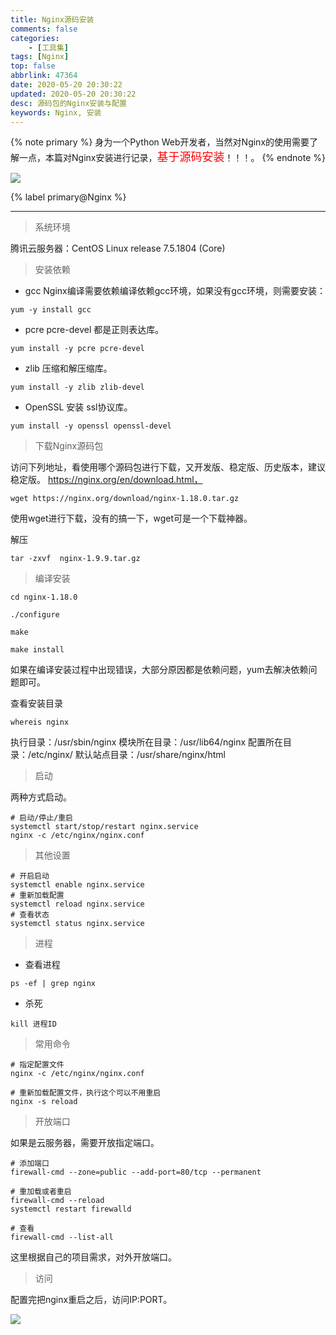 ```yaml
---
title: Nginx源码安装
comments: false
categories:
    - [工具集]
tags: [Nginx]
top: false
abbrlink: 47364
date: 2020-05-20 20:30:22
updated: 2020-05-20 20:30:22
desc: 源码包的Nginx安装与配置
keywords: Nginx, 安装
---
```



{% note primary %}
身为一个Python Web开发者，当然对Nginx的使用需要了解一点，本篇对Nginx安装进行记录，<font color='red' size=4.5>基于源码安装</font>！！！。
{% endnote %}

![](/images/article_nginx.jpg)

{% label primary@Nginx %}

<!--more-->
<hr />

> 系统环境

腾讯云服务器：CentOS Linux release 7.5.1804 (Core)

> 安装依赖

- gcc
Nginx编译需要依赖编译依赖gcc环境，如果没有gcc环境，则需要安装：
```
yum -y install gcc
```

- pcre pcre-devel
都是正则表达库。
```
yum install -y pcre pcre-devel
```

- zlib
压缩和解压缩库。
```
yum install -y zlib zlib-devel
```

- OpenSSL 安装
ssl协议库。
```
yum install -y openssl openssl-devel
```

> 下载Nginx源码包

访问下列地址，看使用哪个源码包进行下载，又开发版、稳定版、历史版本，建议稳定版。
https://nginx.org/en/download.html，
```
wget https://nginx.org/download/nginx-1.18.0.tar.gz
```
使用wget进行下载，没有的搞一下，wget可是一个下载神器。

解压
```
tar -zxvf  nginx-1.9.9.tar.gz
```

> 编译安装

```
cd nginx-1.18.0

./configure

make

make install
```
如果在编译安装过程中出现错误，大部分原因都是依赖问题，yum去解决依赖问题即可。

查看安装目录
```
whereis nginx
```
执行目录：/usr/sbin/nginx
模块所在目录：/usr/lib64/nginx
配置所在目录：/etc/nginx/
默认站点目录：/usr/share/nginx/html

> 启动

两种方式启动。
```
# 启动/停止/重启
systemctl start/stop/restart nginx.service
nginx -c /etc/nginx/nginx.conf
```

> 其他设置

```
# 开启启动
systemctl enable nginx.service
# 重新加载配置
systemctl reload nginx.service
# 查看状态
systemctl status nginx.service
```

> 进程

- 查看进程
```
ps -ef | grep nginx
```
- 杀死
```
kill 进程ID
```

> 常用命令

```
# 指定配置文件
nginx -c /etc/nginx/nginx.conf

# 重新加载配置文件，执行这个可以不用重启
nginx -s reload
```
> 开放端口

如果是云服务器，需要开放指定端口。
```
# 添加端口
firewall-cmd --zone=public --add-port=80/tcp --permanent

# 重加载或者重启
firewall-cmd --reload
systemctl restart firewalld

# 查看
firewall-cmd --list-all
```
这里根据自己的项目需求，对外开放端口。

> 访问

配置完把nginx重启之后，访问IP:PORT。

![](/images/nginx.png)
